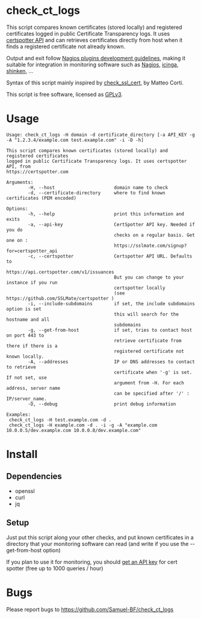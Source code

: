# check_ct_logs

This script compares known certificates (stored locally) and registered certificates
logged in public Certificate Transparency logs. It uses
[certspotter API](https://certspotter.com) and can retrieves certificates directly
from host when it finds a registered certificate not already known.

Output and exit follow [Nagios plugins development guidelines](https://nagios-plugins.org/doc/guidelines.html),
making it suitable for integration in monitoring software such as
[Nagios](https://www.nagios.org/), [icinga](https://icinga.com/),
[shinken](http://www.shinken-monitoring.org/), ...

Syntax of this script mainly inspired by
[check_ssl_cert](https://github.com/matteocorti/check_ssl_cert), by Matteo Corti.

This script is free software, licensed as [GPLv3](LICENSE).

# Usage

```
Usage: check_ct_logs -H domain -d certificate_directory [-a API_KEY -g -A "1.2.3.4/example.com test.example.com" -i -D -h]

This script compares known certificates (stored locally) and registered certificates
logged in public Certificate Transparency logs. It uses certspotter API, from
https://certspotter.com

Arguments:
        -H, --host                      domain name to check
        -d, --certificate-directory     where to find known certificates (PEM encoded)

Options:
        -h, --help                      print this information and exits
        -a, --api-key                   CertSpotter API key. Needed if you do
                                        checks on a regular basis. Get one on :
                                        https://sslmate.com/signup?for=certspotter_api
        -c, --certspotter               Certspotter API URL. Defaults to
                                        https://api.certspotter.com/v1/issuances
                                        But you can change to your instance if you run
                                        certspotter locally
                                        (see https://github.com/SSLMate/certspotter )
        -i, --include-subdomains        if set, the include subdomains option is set
                                        this will search for the hostname and all
                                        subdomains
        -g, --get-from-host             if set, tries to contact host on port 443 to
                                        retrieve certificate from there if there is a
                                        registered certificate not known locally.
        -A, --addresses                 IP or DNS addresses to contact to retrieve
                                        certificate when '-g' is set. If not set, use
                                        argument from -H. For each address, server name
                                        can be specified after '/' : IP/server_name.
        -D, --debug                     print debug information

Examples:
 check_ct_logs -H test.example.com -d .
 check_ct_logs -H example.com -d . -i -g -A "example.com 10.0.0.5/dev.example.com 10.0.0.8/dev.example.com"
```

# Install

## Dependencies

 - openssl
 - curl
 - jq

## Setup

Just put this script along your other checks, and put known certificates in a
directory that your monitoring software can read (and write if you use the
--get-from-host option)

If you plan to use it for monitoring, you should
[get an API key](https://sslmate.com/signup) for cert spotter (free up to 1000
queries / hour)

# Bugs

Please report bugs to https://github.com/Samuel-BF/check_ct_logs
